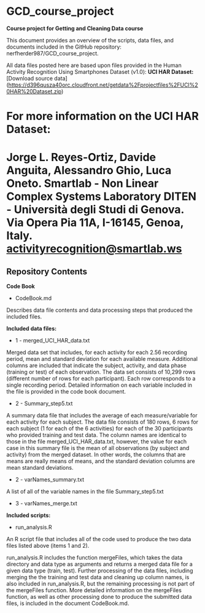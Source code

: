 # GCD_course_project
**Course project for Getting and Cleaning Data course**

This document provides an overview of the scripts, data files, and documents included in the GitHub repository: nerfherder987/GCD_course_project.

All data files posted here are based upon files provided in the Human Activity Recognition Using Smartphones Dataset (v1.0):
**UCI HAR Dataset:** [Download source data] (https://d396qusza40orc.cloudfront.net/getdata%2Fprojectfiles%2FUCI%20HAR%20Dataset.zip) 

For more information on the UCI HAR Dataset:
==================================================================
Jorge L. Reyes-Ortiz, Davide Anguita, Alessandro Ghio, Luca Oneto.
Smartlab - Non Linear Complex Systems Laboratory
DITEN - Università degli Studi di Genova.
Via Opera Pia 11A, I-16145, Genoa, Italy.
activityrecognition@smartlab.ws
==================================================================

## Repository Contents

**Code Book**

* CodeBook.md

Describes data file contents and data processing steps that produced the included files.

**Included data files:**

* 1 - merged_UCI_HAR_data.txt

Merged data set that includes, for each activity for each 2.56 recording period, mean and standard deviation for each available measure. Additional columns are included that indicate the subject, activity, and data phase (training or test) of each observation. The data set consists of 10,299 rows (different number of rows for each participant). Each row corresponds to a single recording period. Detailed information on each variable included in the file is provided in the code book document.

* 2 - Summary_step5.txt

A summary data file that includes the average of each measure/variable for each activity for each subject. The data file consists of 180 rows, 6 rows for each subject (1 for each of the 6 activities) for each of the 30 participants who provided training and test data. The column names are identical to those in the file merged_UCI_HAR_data.txt, however, the value for each case in this summary file is the mean of all observations (by subject and activity) from the merged dataset. In other words, the columns that are means are really means of means, and the standard deviation columns are mean standard deviations.

* 2 - varNames_summary.txt

A list of all of the variable names in the file Summary_step5.txt

* 3 - varNames_merge.txt

**Included scripts:**
* run_analysis.R

An R script file that includes all of the code used to produce the two data files listed above (items 1 and 2). 

run_analysis.R includes the function mergeFiles, which takes the data directory and data type as arguments and returns a merged data file for a given data type (train, test). Further processing of the data files, including merging the the training and test data and cleaning up column names, is also included in run_analysis.R, but the remaining processing is not part of the mergeFiles function. More detailed information on the mergeFiles function, as well as other processing done to produce the submitted data files, is included in the document CodeBook.md.
